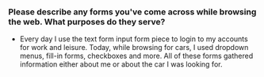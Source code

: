 ### Please describe any forms you've come across while browsing the web. What purposes do they serve?

- Every day I use the text form input form piece to login to my accounts for work and leisure. Today, while browsing for cars, I used dropdown menus, fill-in forms, checkboxes and more. All of these forms gathered information either about me or about the car I was looking for. 
